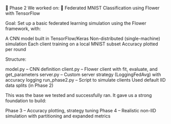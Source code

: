 🧠 Phase 2 
We worked on:
🚀 Federated MNIST Classification using Flower with TensorFlow

Goal: Set up a basic federated learning simulation using the Flower framework, with:

A CNN model built in TensorFlow/Keras
Non-distributed (single-machine) simulation
Each client training on a local MNIST subset
Accuracy plotted per round

Structure:

model.py – CNN definition
client.py – Flower client with fit, evaluate, and get_parameters
server.py – Custom server strategy (LoggingFedAvg) with accuracy logging
run_phase2.py – Script to simulate clients
Used default IID data splits (in Phase 2)


This was the base we tested and successfully ran. It gave us a strong foundation to build:

Phase 3 – Accuracy plotting, strategy tuning
Phase 4 – Realistic non-IID simulation with partitioning and expanded metrics
